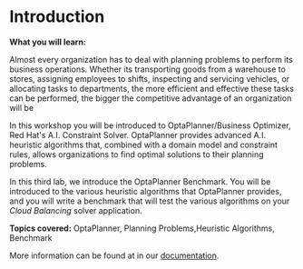 # Introduction

**What you will learn:**

Almost every organization has to deal with planning problems to perform its business operations. Whether its transporting goods from a warehouse to stores, assigning employees to shifts, inspecting and servicing vehicles, or allocating tasks to departments, the more efficient and effective these tasks can be performed, the bigger the competitive advantage of an organization will be

In this workshop you will be introduced to OptaPlanner/Business Optimizer, Red Hat's A.I. Constraint Solver. OptaPlanner provides advanced A.I. heuristic algorithms that, combined with a domain model and constraint rules, allows organizations to find optimal solutions to their planning problems.

In this third lab, we introduce the OptaPlanner Benchmark. You will be introduced to the various heuristic algorithms that OptaPlanner provides, and you will write a benchmark that will test the various algorithms on your _Cloud Balancing_ solver application.

**Topics covered:** OptaPlanner, Planning Problems,Heuristic Algorithms, Benchmark


More information can be found at in our [documentation](http://docs.redhat.com).
